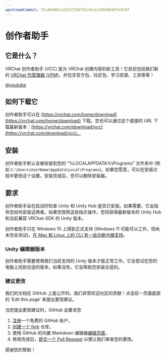 ```yaml
---
upstreamCommit: 75cd9a85ccd1537326752c8cac33938b93fe9147
---
```


# 创作者助手

## 它是什么？
VRChat 创作者助手 (VCC) 是为 VRChat 创建内容的新工具！它目前包括我们新的 [VRChat 包管理器 (VPM)](vpm/)，并包含官方包、社区包、学习资源、工具等等！

@[youtube](https://www.youtube.com/watch?v=0u1g0TYoJsU)

## 如何下载它
创作者助手可以在 [https://vrchat.com/home/download](https://vrchat.com/home/download) 下载。您也可以通过这个直接的 URL 下载最新版本：[https://vrchat.com/download/vcc](https://vrchat.com/download/vcc)。

## 安装
创作者助手默认会被安装到您的 “%LOCALAPPDATA%\Programs” 文件夹中 (例如 `C:\Users\UserName\AppData\Local\Programs`)。如果您愿意，可以在安装过程中更改这个设置。安装完成后，您可以删除安装器。

## 要求
创作者助手会在启动时检查 Unity 和 Unity Hub 是否已安装。如果需要，它会指导您如何安装这两者。如果您按照这些指示操作，您将获得最新版本的 Unity Hub 和当前兼容 VRChat-SDK 的 Unity 版本。

创作者助手只在 Windows 10 上得到正式支持 (Windows 11 可能可以工作，但尚未完全测试)。[在 Mac 和 Linux 上的 CLI 有一些功能也被支持](vpm/cli#mac-and-linux-support)。

### Unity 编辑器版本
创作者助手需要使用我们当前支持的 Unity 版本才能正常工作。它会尝试在您的电脑上找到合适的版本，如果没有，它会帮助您安装合适的。

### 建议更改
我们的文档在 GitHub 上是公开的，我们非常欢迎社区的贡献！点击任一页面底部的 ‘Edit this page’ 来提出更改建议。

当您提出更改建议时，GitHub 会要求您
1. [注册](https://github.com/join)一个免费的 GitHub 账户，
2. [创建一个 fork](https://github.com/vrchat-community/creator-companion/fork) 仓库，
3. 使用 GitHub 的内置 Markdown 编辑器[编辑页面](https://github.com/vrchat-community/creator-companion/edit/main/Docs/docs/index.md)，
4. 修改完成后，[提交一个 Pull Request](https://github.com/vrchat-community/creator-companion/compare) 以便让我们审查您的更改。

感谢您的帮助！